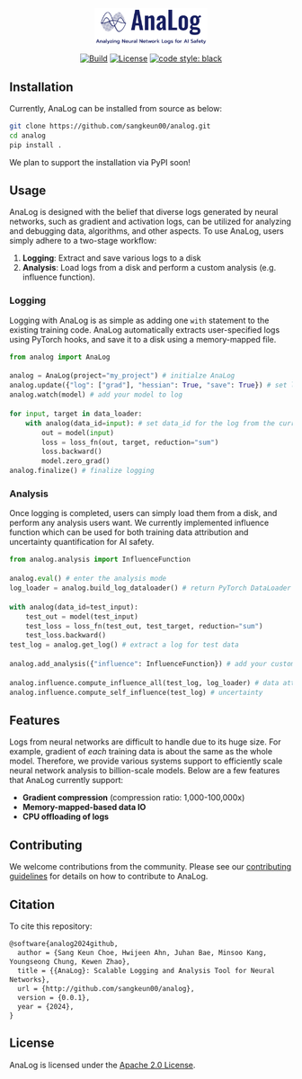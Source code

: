 <p align="center">
  <a href="https://https://github.com/sangkeun00/analog/">
    <img src="assets/logo.png" alt="" width="40%" align="top">
  </a>
</p>

<div align="center">

  [![Build](https://badgen.net/badge/build/check-status/green)](#build-pipeline-status)
  [![License](https://img.shields.io/badge/License-Apache_2.0-blue.svg)](https://github.com/leopard-ai/betty/blob/main/LICENSE)
  <a href="https://github.com/psf/black"><img src="https://img.shields.io/badge/code%20style-black-000000.svg" alt="code style: black"></a>
  
</div>

## Installation
Currently, AnaLog can be installed from source as below:
```bash
git clone https://github.com/sangkeun00/analog.git
cd analog
pip install .
```
We plan to support the installation via PyPI soon! 


## Usage
AnaLog is designed with the belief that diverse logs generated by neural networks, such as
gradient and activation logs, can be utilized for analyzing and debugging data, algorithms,
and other aspects. To use AnaLog, users simply adhere to a two-stage workflow:

1. **Logging**: Extract and save various logs to a disk
2. **Analysis**: Load logs from a disk and perform a custom analysis (e.g. influence function).

### Logging
Logging with AnaLog is as simple as adding one `with` statement to the existing
training code. AnaLog automatically extracts user-specified logs using PyTorch hooks, and
save it to a disk using a memory-mapped file.

```python
from analog import AnaLog

analog = AnaLog(project="my_project") # initialze AnaLog
analog.update({"log": ["grad"], "hessian": True, "save": True}) # set logging config
analog.watch(model) # add your model to log

for input, target in data_loader:
    with analog(data_id=input): # set data_id for the log from the current batch
        out = model(input)
        loss = loss_fn(out, target, reduction="sum")
        loss.backward()
        model.zero_grad()
analog.finalize() # finalize logging
```

### Analysis
Once logging is completed, users can simply load them from a disk, and perform any
analysis users want. We currently implemented influence function which can be used
for both training data attribution and uncertainty quantification for AI safety.

```python
from analog.analysis import InfluenceFunction

analog.eval() # enter the analysis mode
log_loader = analog.build_log_dataloader() # return PyTorch DataLoader for log data

with analog(data_id=test_input):
    test_out = model(test_input)
    test_loss = loss_fn(test_out, test_target, reduction="sum")
    test_loss.backward()
test_log = analog.get_log() # extract a log for test data

analog.add_analysis({"influence": InfluenceFunction}) # add your custom analysis

analog.influence.compute_influence_all(test_log, log_loader) # data attribution
analog.influence.compute_self_influence(test_log) # uncertainty
```

## Features
Logs from neural networks are difficult to handle due to its huge size. For example,
gradient of *each* training data is about the same as the whole model. Therefore,
we provide various systems support to efficiently scale neural network analysis to
billion-scale models. Below are a few features that AnaLog currently support: 

- **Gradient compression** (compression ratio: 1,000-100,000x)
- **Memory-mapped-based data IO**
- **CPU offloading of logs**

## Contributing

We welcome contributions from the community. Please see our [contributing
guidelines](CONTRIBUTING.md) for details on how to contribute to AnaLog.

## Citation
To cite this repository:

```
@software{analog2024github,
  author = {Sang Keun Choe, Hwijeen Ahn, Juhan Bae, Minsoo Kang, Youngseong Chung, Kewen Zhao},
  title = {{AnaLog}: Scalable Logging and Analysis Tool for Neural Networks},
  url = {http://github.com/sangkeun00/analog},
  version = {0.0.1},
  year = {2024},
}
```

## License
AnaLog is licensed under the [Apache 2.0 License](LICENSE).
